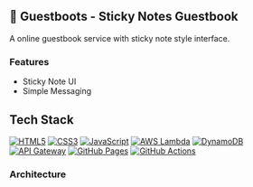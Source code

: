 ## 📝 Guestboots - Sticky Notes Guestbook

A online guestbook service with sticky note style interface.

### Features

- Sticky Note UI
- Simple Messaging

## Tech Stack
[![HTML5](https://img.shields.io/badge/-HTML5-E34F26?style=flat&logo=html5&logoColor=white)](https://developer.mozilla.org/en-US/docs/Web/HTML)
[![CSS3](https://img.shields.io/badge/-CSS3-1572B6?style=flat&logo=css3&logoColor=white)](https://developer.mozilla.org/en-US/docs/Web/CSS)
[![JavaScript](https://img.shields.io/badge/-JavaScript-yellow?style=flat&logo=javascript&logoColor=white)](https://developer.mozilla.org/en-US/docs/Web/JavaScript)
[![AWS Lambda](https://img.shields.io/badge/-AWS%20Lambda-orange?style=flat&logo=aws-lambda&logoColor=white)](https://aws.amazon.com/lambda/)
[![DynamoDB](https://img.shields.io/badge/-DynamoDB-blue?style=flat&logo=amazon-dynamodb&logoColor=white)](https://aws.amazon.com/dynamodb/)
[![API Gateway](https://img.shields.io/badge/-API%20Gateway-purple?style=flat&logo=amazon-api-gateway&logoColor=white)](https://aws.amazon.com/api-gateway/)
[![GitHub Pages](https://img.shields.io/badge/-GitHub%20Pages-black?style=flat&logo=github&logoColor=white)](https://pages.github.com/)
[![GitHub Actions](https://img.shields.io/badge/-GitHub%20Actions-blue?style=flat&logo=github-actions&logoColor=white)](https://github.com/features/actions)

### Architecture